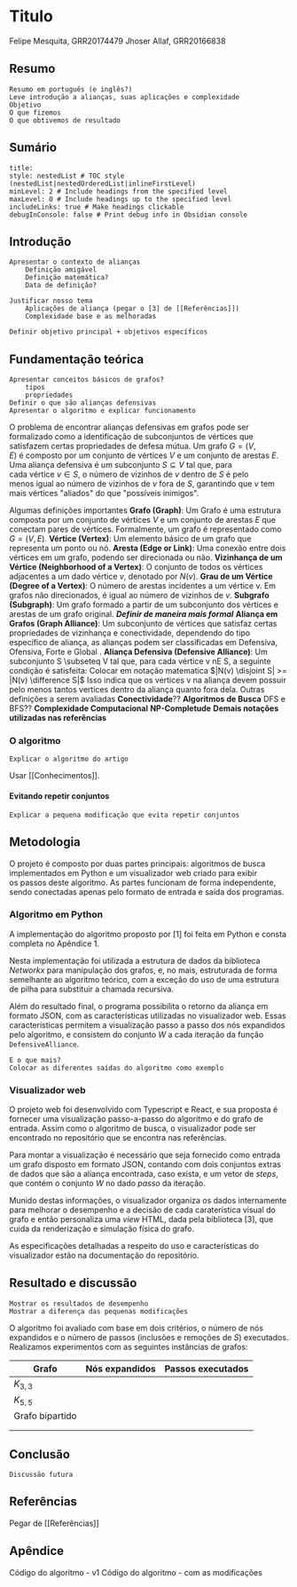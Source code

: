 
# Titulo
Felipe Mesquita, GRR20174479
Jhoser Allaf, GRR20166838

## Resumo
	Resumo em português (e inglês?)
	Leve introdução a alianças, suas aplicações e complexidade
	Objetivo
	O que fizemos
	O que obtivemos de resultado

## Sumário
```table-of-contents
title: 
style: nestedList # TOC style (nestedList|nestedOrderedList|inlineFirstLevel)
minLevel: 2 # Include headings from the specified level
maxLevel: 0 # Include headings up to the specified level
includeLinks: true # Make headings clickable
debugInConsole: false # Print debug info in Obsidian console
```

## Introdução
	Apresentar o contexto de alianças
		Definição amigável
		Definição matemática? 
		Data de definição?
		
	Justificar nosso tema
		Aplicações de aliança (pegar o [3] de [[Referências]])
		Complexidade base e as melhoradas
		
	Definir objetivo principal + objetivos específicos

## Fundamentação teórica
	Apresentar conceitos básicos de grafos?
		tipos
		propriedades
	Definir o que são alianças defensivas
	Apresentar o algoritmo e explicar funcionamento

O problema de encontrar alianças defensivas em grafos pode ser formalizado como a identificação de subconjuntos de vértices que satisfazem certas propriedades de defesa mútua. Um grafo $G=(V,E)$ é composto por um conjunto de vértices $V$ e um conjunto de arestas $E$. Uma aliança defensiva é um subconjunto $S \subseteq V$ tal que, para cada vértice $v \in S$, o número de vizinhos de $v$ dentro de $S$ é pelo menos igual ao número de vizinhos de $v$ fora de $S$, garantindo que $v$ tem mais vértices "aliados" do que "possíveis inimigos".

Algumas definições importantes
**Grafo (Graph)**: Um Grafo é uma estrutura composta por um conjunto de vértices $V$ e um conjunto de arestas $E$ que conectam pares de vértices. Formalmente, um grafo é representado como $G=(V,E)$.
**Vértice (Vertex)**: Um elemento básico de um grafo que representa um ponto ou nó.
**Aresta (Edge or Link)**: Uma conexão entre dois vértices em um grafo, podendo ser direcionada ou não.
**Vizinhança de um Vértice (Neighborhood of a Vertex)**: O conjunto de todos os vértices adjacentes a um dado vértice $v$, denotado por $N(v)$.
**Grau de um Vértice (Degree of a Vertex)**: O número de arestas incidentes a um vértice v. Em grafos não direcionados, é igual ao número de vizinhos de $v$.
**Subgrafo (Subgraph)**: Um grafo formado a partir de um subconjunto dos vértices e arestas de um grafo original.
	***Definir de maneira mais formal***
**Aliança em Grafos (Graph Alliance)**: Um subconjunto de vértices que satisfaz certas propriedades de vizinhança e conectividade, dependendo do tipo específico de aliança, as alianças podem ser classificadas em Defensiva, Ofensiva, Forte e Global .
**Aliança Defensiva (Defensive Alliance)**: Um subconjunto S \subseteq V tal que, para cada vértice v nE S, a seguinte condição é satisfeita:
	Colocar em notação matematica
$|N(v) \disjoint S| >= |N(v) \difference S|$
Isso indica que os vertices v na aliança devem possuir pelo menos tantos vertices dentro da aliança quanto fora dela.
Outras definições a serem avaliadas
	**Conectividade**??
	**Algoritmos de Busca** DFS e BFS??	
	**Complexidade Computacional**
	**NP-Completude**
	**Demais notações utilizadas nas referências**

### O algoritmo
	Explicar o algoritmo do artigo
Usar [[Conhecimentos]].

#### Evitando repetir conjuntos
	Explicar a pequena modificação que evita repetir conjuntos
## Metodologia
O projeto é composto por duas partes principais: algoritmos de busca implementados em Python e um visualizador web criado para exibir os passos deste algoritmo. As partes funcionam de forma independente, sendo conectadas apenas pelo formato de entrada e saída dos programas.
### Algoritmo em Python
A implementação do algoritmo proposto por [1] foi feita em Python e consta completa no Apêndice 1.

Nesta implementação foi utilizada a estrutura de dados da biblioteca _Networkx_ para manipulação dos grafos, e, no mais, estruturada de forma semelhante ao algoritmo teórico, com a exceção do uso de uma estrutura de pilha para substituir a chamada recursiva.

Além do resultado final, o programa possibilita o retorno da aliança em formato JSON, com as características utilizadas no visualizador web. Essas características permitem a visualização passo a passo dos nós expandidos pelo algoritmo, e consistem do conjunto $W$ a cada iteração da função `DefensiveAlliance`.

	E o que mais?
	Colocar as diferentes saídas do algoritmo como exemplo

### Visualizador web
O projeto web foi desenvolvido com Typescript e React, e sua proposta é fornecer uma visualização passo-a-passo do algoritmo e do grafo de entrada. Assim como o algoritmo de busca, o visualizador pode ser encontrado no repositório que se encontra nas referências.

Para montar a visualização é necessário que seja fornecido como entrada um grafo disposto em formato JSON, contando com dois conjuntos extras de dados que são a aliança encontrada, caso exista, e um vetor de *steps*, que contém o conjunto $W$ no dado *passo* da iteração. 

Munido destas informações, o visualizador organiza os dados internamente para melhorar o desempenho e a decisão de cada caraterística visual do grafo e então personaliza uma *view* HTML, dada pela biblioteca [3], que cuida da renderização e simulação física do grafo.

As especificações detalhadas a respeito do uso e características do visualizador estão na documentação do repositório.

## Resultado e discussão
	Mostrar os resultados de desempenho
	Mostrar a diferença das pequenas modificações
O algoritmo foi avaliado com base em dois critérios, o número de nós expandidos e o número de passos (inclusões e remoções de $S$) executados.
Realizamos experimentos com as seguintes instâncias de grafos:

| Grafo           | Nós expandidos | Passos executados |
| --------------- | -------------- | ----------------- |
| $K_{3,3}$       |                |                   |
| $K_{5,5}$       |                |                   |
| Grafo bipartido |                |                   |
|                 |                |                   |
|                 |                |                   |

## Conclusão
	Discussão futura

## Referências
Pegar de [[Referências]]

## Apêndice

Código do algoritmo - v1
Código do algoritmo - com as modificações

